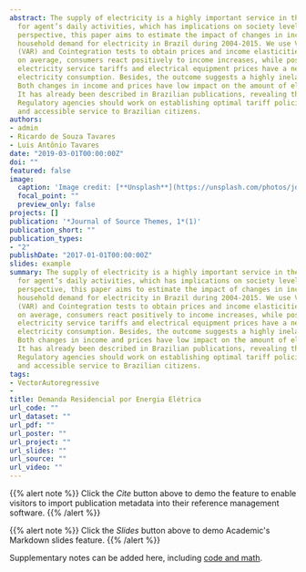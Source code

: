 ```yaml
---
abstract: The supply of electricity is a highly important service in the economy. It is a basic condition
  for agent’s daily activities, which has implications on society level of welfare. From this
  perspective, this paper aims to estimate the impact of changes in income and prices on
  household demand for electricity in Brazil during 2004-2015. We use Vectors Autoregressive
  (VAR) and Cointegration tests to obtain prices and income elasticities. The results shows that,
  on average, consumers react positively to income increases, while positive changes in
  electricity service tariffs and electrical equipment prices have a negative impact on residential
  electricity consumption. Besides, the outcome suggests a highly inelastic demand in Brazil.
  Both changes in income and prices have low impact on the amount of electricity consumption.
  It has already been described in Brazilian publications, revealing the need for sectorial policies.
  Regulatory agencies should work on establishing optimal tariff policies, aiming a more efficient
  and accessible service to Brazilian citizens.
authors:
- admin
- Ricardo de Souza Tavares
- Luis Antônio Tavares
date: "2019-03-01T00:00:00Z"
doi: ""
featured: false
image:
  caption: 'Image credit: [**Unsplash**](https://unsplash.com/photos/jdD8gXaTZsc)'
  focal_point: ""
  preview_only: false
projects: []
publication: '*Journal of Source Themes, 1*(1)'
publication_short: ""
publication_types:
- "2"
publishDate: "2017-01-01T00:00:00Z"
slides: example
summary: The supply of electricity is a highly important service in the economy. It is a basic condition
  for agent’s daily activities, which has implications on society level of welfare. From this
  perspective, this paper aims to estimate the impact of changes in income and prices on
  household demand for electricity in Brazil during 2004-2015. We use Vectors Autoregressive
  (VAR) and Cointegration tests to obtain prices and income elasticities. The results shows that,
  on average, consumers react positively to income increases, while positive changes in
  electricity service tariffs and electrical equipment prices have a negative impact on residential
  electricity consumption. Besides, the outcome suggests a highly inelastic demand in Brazil.
  Both changes in income and prices have low impact on the amount of electricity consumption.
  It has already been described in Brazilian publications, revealing the need for sectorial policies.
  Regulatory agencies should work on establishing optimal tariff policies, aiming a more efficient
  and accessible service to Brazilian citizens.
tags:
- VectorAutoregressive
- 
title: Demanda Residencial por Energia Elétrica
url_code: ""
url_dataset: ""
url_pdf: ""
url_poster: ""
url_project: ""
url_slides: ""
url_source: ""
url_video: ""
---
```


{{% alert note %}}
Click the *Cite* button above to demo the feature to enable visitors to import publication metadata into their reference management software.
{{% /alert %}}

{{% alert note %}}
Click the *Slides* button above to demo Academic's Markdown slides feature.
{{% /alert %}}

Supplementary notes can be added here, including [code and math](https://sourcethemes.com/academic/docs/writing-markdown-latex/).
